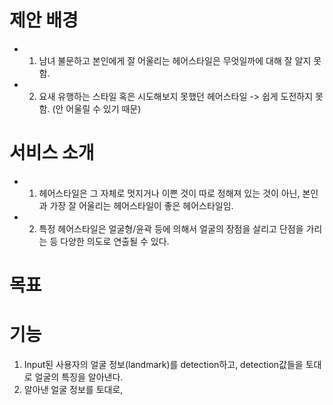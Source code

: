 # 제안 배경
- 1. 남녀 불문하고 본인에게 잘 어울리는 헤어스타일은 무엇일까에 대해 잘 알지 못함.
- 2. 요새 유행하는 스타일 혹은 시도해보지 못했던 헤어스타일 -> 쉽게 도전하지 못함. (안 어울릴 수 있기 때문)

# 서비스 소개
- 1. 헤어스타일은 그 자체로 멋지거나 이쁜 것이 따로 정해져 있는 것이 아닌, 본인과 가장 잘 어울리는 헤어스타일이 좋은 헤어스타일임.
- 2. 특정 헤어스타일은 얼굴형/윤곽 등에 의해서 얼굴의 장점을 살리고 단점을 가리는 등 다양한 의도로 연출될 수 있다.

# 목표

# 기능
  1. Input된 사용자의 얼굴 정보(landmark)를 detection하고, detection값들을 토대로 얼굴의 특징을 알아낸다.
  2. 알아낸 얼굴 정보를 토대로, 
